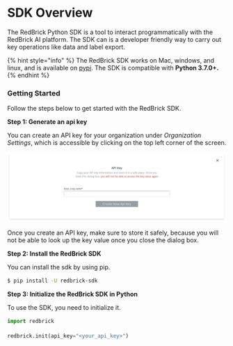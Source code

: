 # SDK Overview

The RedBrick Python SDK is a tool to interact programmatically with the RedBrick AI platform. The SDK can is a developer friendly way to carry out key operations like data and label export.

{% hint style="info" %}
The RedBrick SDK works on Mac, windows, and linux, and is available on [pypi](https://pypi.org/project/redbrick-sdk/). The SDK is compatible with **Python 3.7.0+.** 
{% endhint %}

### Getting Started

Follow the steps below to get started with the RedBrick SDK.

**Step 1: Generate an api key**

You can create an API key for your organization under _Organization Settings_, which is accessible by clicking on the top left corner of the screen.

![Generate an api key from organization settings](../.gitbook/assets/api-key.png)

Once you create an API key, make sure to store it safely, because you will not be able to look up the key value once you close the dialog box.

**Step 2: Install the RedBrick SDK**

You can install the sdk by using pip.

```bash
$ pip install -U redbrick-sdk
```

**Step 3: Initialize the RedBrick SDK in Python**

To use the SDK, you need to initialize it.

```python
import redbrick

redbrick.init(api_key="<your_api_key>")
```

